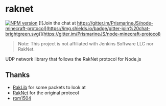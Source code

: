 raknet
===========

[![NPM version](https://img.shields.io/npm/v/raknet.svg)](http://npmjs.com/package/raknet)
[![Join the chat at https://gitter.im/PrismarineJS/node-minecraft-protocol](https://img.shields.io/badge/gitter-join%20chat-brightgreen.svg)](https://gitter.im/PrismarineJS/node-minecraft-protocol)

> Note: This project is not affiliated with Jenkins Software LLC nor RakNet.

UDP network library that follows the RakNet protocol for Node.js

## Thanks
- [RakLib](https://github.com/PocketMine/RakLib) for some packets to look at
- [RakNet](http://www.jenkinssoftware.com/) for the original protocol
- [rom1504](https://github.com/rom1504)

